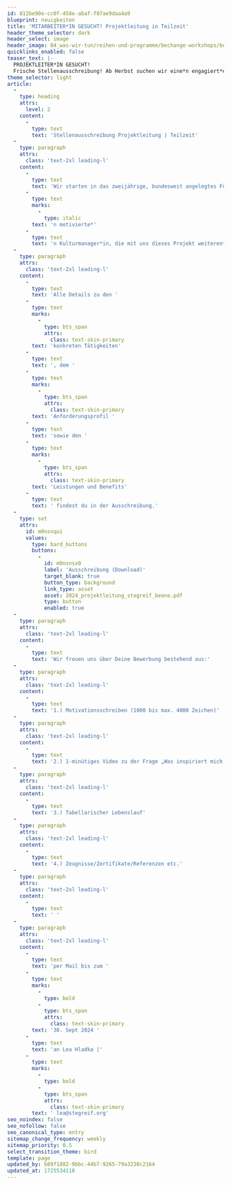 ```yaml
---
id: 812be90e-cc0f-458e-abaf-f07ae9daa4a9
blueprint: neuigkeiten
title: 'MITARBEITER*IN GESUCHT! Projektleitung in Teilzeit'
header_theme_selector: dark
header_select: image
header_image: 04_was-wir-tun/reihen-und-programme/bechange-workshops/bechange-workshop-(c)-catriona-fadke--045.jpg
quicklinks_enabled: false
teaser_text: |-
  PROJEKTLEITER*IN GESUCHT!
  Frische Stellenausschreibung! Ab Herbst suchen wir eine*n engagiert*e Mitarbeiter*in als Projektleitung in Teilzeit. Bewirb dich jetzt - bis zum 30.09.24!
theme_selector: light
article:
  -
    type: heading
    attrs:
      level: 2
    content:
      -
        type: text
        text: 'Stellenausschreibung Projektleitung | Teilzeit'
  -
    type: paragraph
    attrs:
      class: 'text-2xl leading-l'
    content:
      -
        type: text
        text: 'Wir starten in das zweijährige, bundesweit angelegtes Förderprojekt #be:one und suchen eine*'
      -
        type: text
        marks:
          -
            type: italic
        text: 'n motivierte*'
      -
        type: text
        text: 'n Kulturmanager*in, die mit uns dieses Projekt weiterentwickeln und gestalten will. '
  -
    type: paragraph
    attrs:
      class: 'text-2xl leading-l'
    content:
      -
        type: text
        text: 'Alle Details zu den '
      -
        type: text
        marks:
          -
            type: bts_span
            attrs:
              class: text-skin-primary
        text: 'konkreten Tätigkeiten'
      -
        type: text
        text: ', dem '
      -
        type: text
        marks:
          -
            type: bts_span
            attrs:
              class: text-skin-primary
        text: 'Anforderungsprofil '
      -
        type: text
        text: 'sowie den '
      -
        type: text
        marks:
          -
            type: bts_span
            attrs:
              class: text-skin-primary
        text: 'Leistungen und Benefits'
      -
        type: text
        text: ' findest du in der Ausschreibung.'
  -
    type: set
    attrs:
      id: m0nsnqui
      values:
        type: bard_buttons
        buttons:
          -
            id: m0nsnsx0
            label: 'Ausschreibung (Download)'
            target_blank: true
            button_type: background
            link_type: asset
            asset: 2024_projektleitung_stegreif_beone.pdf
            type: button
            enabled: true
  -
    type: paragraph
    attrs:
      class: 'text-2xl leading-l'
    content:
      -
        type: text
        text: 'Wir freuen uns über Deine Bewerbung bestehend aus:'
  -
    type: paragraph
    attrs:
      class: 'text-2xl leading-l'
    content:
      -
        type: text
        text: '1.) Motivationsschreiben (1000 bis max. 4000 Zeichen)'
  -
    type: paragraph
    attrs:
      class: 'text-2xl leading-l'
    content:
      -
        type: text
        text: '2.) 1-minütiges Video zu der Frage „Was inspiriert mich am Ansatz von Stegreif?“'
  -
    type: paragraph
    attrs:
      class: 'text-2xl leading-l'
    content:
      -
        type: text
        text: '3.) Tabellarischer Lebenslauf'
  -
    type: paragraph
    attrs:
      class: 'text-2xl leading-l'
    content:
      -
        type: text
        text: '4.) Zeugnisse/Zertifikate/Referenzen etc.'
  -
    type: paragraph
    attrs:
      class: 'text-2xl leading-l'
    content:
      -
        type: text
        text: ' '
  -
    type: paragraph
    attrs:
      class: 'text-2xl leading-l'
    content:
      -
        type: text
        text: 'per Mail bis zum '
      -
        type: text
        marks:
          -
            type: bold
          -
            type: bts_span
            attrs:
              class: text-skin-primary
        text: '30. Sept 2024 '
      -
        type: text
        text: 'an Lea Hladka |'
      -
        type: text
        marks:
          -
            type: bold
          -
            type: bts_span
            attrs:
              class: text-skin-primary
        text: ' lea@stegreif.org'
seo_noindex: false
seo_nofollow: false
seo_canonical_type: entry
sitemap_change_frequency: weekly
sitemap_priority: 0.5
select_transition_theme: bird
template: page
updated_by: b89f1882-9bbc-44b7-9265-79a3230c2164
updated_at: 1725534118
---
```

